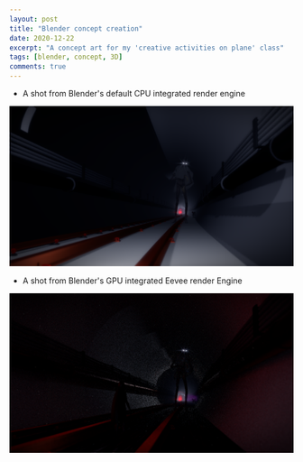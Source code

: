 ```yaml
---
layout: post
title: "Blender concept creation"
date: 2020-12-22
excerpt: "A concept art for my 'creative activities on plane' class"
tags: [blender, concept, 3D]
comments: true
---
```


* A shot from Blender's default CPU integrated render engine

<img src="\assets\img\BlenderConcept1\DefaultCPUengine.png"/>

* A shot from Blender's GPU integrated Eevee render Engine

<img src="\assets\img\BlenderConcept1\eveeEngine.png"/>